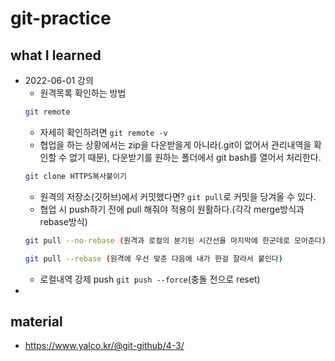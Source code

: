 # git-practice
## what I learned
- 2022-06-01 강의
    - 원격목록 확인하는 방법
    ```bash
    git remote
    ```
    - 자세히 확인하려면 `git remote -v`
    - 협업을 하는 상황에서는 zip을 다운받을게 아니라(.git이 없어서 관리내역을 확인할 수 없기 때문), 다운받기를 원하는 폴더에서 git bash를 열어서 처리한다.
    ```bash
    git clone HTTPS복사붙이기
    ```
    - 원격의 저장소(깃허브)에서 커밋했다면? `git pull`로 커밋을 당겨올 수 있다.
    - 협업 시 push하기 전에 pull 해줘야 적용이 원활하다.(각각 merge방식과 rebase방식)
    ```bash
    git pull --no-rebase (원격과 로컬의 분기된 시간선을 마지막에 한군데로 모아준다)
    ```
    ```bash
    git pull --rebase (원격에 우선 맞춘 다음에 내가 한걸 잘라서 붙인다)
    ```
    - 로컬내역 강제 push `git push --force`(충돌 전으로 reset)
- 

## material 
- https://www.yalco.kr/@git-github/4-3/